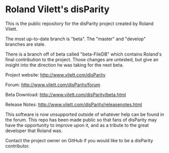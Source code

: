 # Roland Vilett's disParity

This is the public repository for the disParity project created by Roland Vilett.

The most up-to-date branch is "beta".  The "master" and "develop" branches are stale.

There is a branch off of beta called "beta-FileDB" which contains Roland's final contribution to the project.  Those changes are untested, but give an insight into the direction he was taking for the next beta.

Project website: http://www.vilett.com/disParity

Forum: http://www.vilett.com/disParity/forum

Beta Download: http://www.vilett.com/disParity/beta.html

Release Notes: http://www.vilett.com/disParity/releasenotes.html

This software is now unsupported outside of whatever help can be found in the forum.  This repo has been made public so that fans of disParity may have the opportunity to improve upon it, and as a tribute to the great developer that Roland was.

Contact the project owner on GitHub if you would like to be a disParity contributor.
